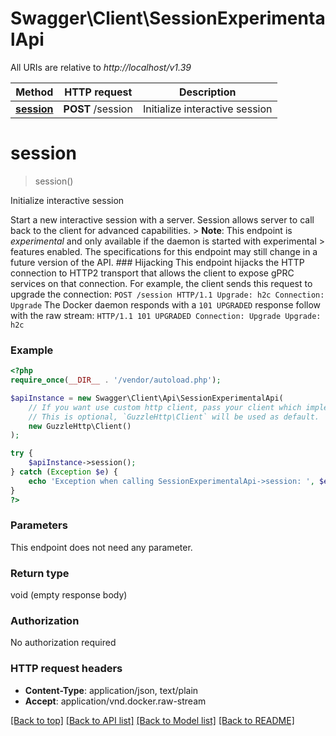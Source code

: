 # Swagger\Client\SessionExperimentalApi

All URIs are relative to *http://localhost/v1.39*

Method | HTTP request | Description
------------- | ------------- | -------------
[**session**](SessionExperimentalApi.md#session) | **POST** /session | Initialize interactive session


# **session**
> session()

Initialize interactive session

Start a new interactive session with a server. Session allows server to call back to the client for advanced capabilities.  > **Note**: This endpoint is *experimental* and only available if the daemon is started with experimental > features enabled. The specifications for this endpoint may still change in a future version of the API.  ### Hijacking  This endpoint hijacks the HTTP connection to HTTP2 transport that allows the client to expose gPRC services on that connection.  For example, the client sends this request to upgrade the connection:  ``` POST /session HTTP/1.1 Upgrade: h2c Connection: Upgrade ```  The Docker daemon responds with a `101 UPGRADED` response follow with the raw stream:  ``` HTTP/1.1 101 UPGRADED Connection: Upgrade Upgrade: h2c ```

### Example
```php
<?php
require_once(__DIR__ . '/vendor/autoload.php');

$apiInstance = new Swagger\Client\Api\SessionExperimentalApi(
    // If you want use custom http client, pass your client which implements `GuzzleHttp\ClientInterface`.
    // This is optional, `GuzzleHttp\Client` will be used as default.
    new GuzzleHttp\Client()
);

try {
    $apiInstance->session();
} catch (Exception $e) {
    echo 'Exception when calling SessionExperimentalApi->session: ', $e->getMessage(), PHP_EOL;
}
?>
```

### Parameters
This endpoint does not need any parameter.

### Return type

void (empty response body)

### Authorization

No authorization required

### HTTP request headers

 - **Content-Type**: application/json, text/plain
 - **Accept**: application/vnd.docker.raw-stream

[[Back to top]](#) [[Back to API list]](../../README.md#documentation-for-api-endpoints) [[Back to Model list]](../../README.md#documentation-for-models) [[Back to README]](../../README.md)

